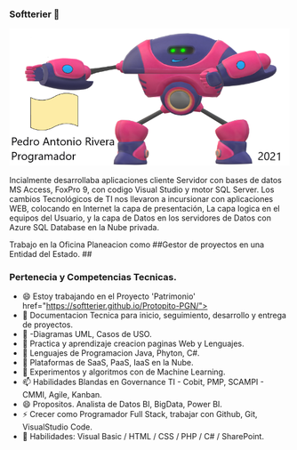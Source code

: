 ### Softterier 👋

<img src="Banner_Git.png" alt="Girl in a jacket">

Incialmente desarrollaba aplicaciones cliente Servidor con bases de datos MS Access, FoxPro 9, con codigo Visual Studio y motor SQL Server.
Los cambios Tecnológicos de TI nos llevaron a incursionar con aplicaciones WEB, colocando en Internet la capa de presentación,
La capa logica en el equipos del Usuario, y la capa de Datos en los servidores de Datos con Azure SQL Database en la Nube privada. 

Trabajo en la Oficina Planeacion como ##Gestor de proyectos en una Entidad del Estado. ##

### Pertenecia y Competencias Tecnicas.

- 😄 Estoy trabajando en el Proyecto 'Patrimonio' href="https://softterier.github.io/Protopito-PGN/"></a>  
- 🔭 Documentacion Tecnica para inicio, seguimiento, desarrollo y entrega de proyectos.
- 📝 -Diagramas UML, Casos de USO. 
- 🌱 Practica y aprendizaje creacion paginas Web y Lenguajes.
- 👯 Lenguajes de Programacion Java, Phyton, C#.
- 🤔 Plataformas de SaaS, PaaS, IaaS en la Nube.
- 💬 Experimentos y algoritmos con de Machine Learning.
- 📫 Habilidades Blandas en Governance TI - Cobit, PMP, SCAMPI - CMMI, Agile, Kanban. 
- 😄 Propositos. Analista de Datos BI, BigData, Power BI.
- ⚡ Crecer como Programador Full Stack, trabajar con Github, Git, VisualStudio Code.
- 💼 Habilidades: Visual Basic / HTML / CSS / PHP / C# / SharePoint.
